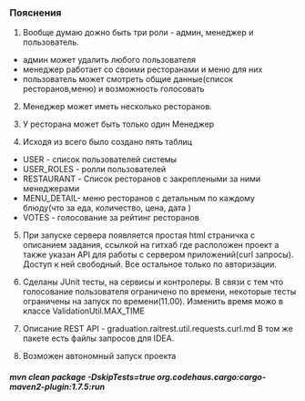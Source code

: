 ### Пояснения                     

1. Вообще думаю дожно быть три роли - админ, менеджер и пользователь.
 - админ  может удалить любого пользователя 
 - менеджер работает со  своими ресторанами и меню для них 
 - пользователь может смотреть общие данные(список ресторанов,меню) и возможность голосовать
2. Менеджер может иметь несколько ресторанов.
3. У ресторана может быть только один Менеджер

4. Исходя из всего было создано пять таблиц
- USER - список пользователей системы
- USER_ROLES - ролли пользователей
- RESTAURANT - Список ресторанов с закреплеными за ними  менеджерами
- MENU_DETAIL- меню ресторанов с детальным по каждому блюду(что за еда, количество, цена, дата )
- VOTES - голосование за рейтинг ресторанов

5. При запуске сервера появляется простая html страничка с описанием задания, ссылкой на гитхаб где расположен проект а также 
указан API для работы с сервером приложений(curl запросы). Доступ к ней свободный. Все остальное только по авторизации.

6. Сделаны JUnit тесты, на сервисы и контролеры. В связи с тем что голосование пользователя ограничено по времени, 
некоторые тесты ограничены на запуск по времени(11.00).  Изменить время можо в классе ValidationUtil.MAX_TIME

7. Описание REST API - graduation.raitrest.util.requests.curl.md  В том же пакете есть файлы запросов для IDEA.

8. Возможен автономный запуск проекта 
##### mvn clean package -DskipTests=true org.codehaus.cargo:cargo-maven2-plugin:1.7.5:run






 
